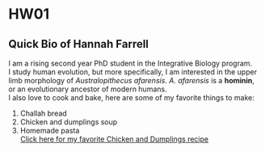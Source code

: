 # HW01
## Quick Bio of Hannah Farrell

I am a rising second year PhD student in the Integrative Biology program.  
I study human evolution, but more specifically, I am interested in the upper limb morphology of *Australopithecus afarensis*. *A. afarensis* is a **hominin**, or an evolutionary ancestor of modern humans.  
I also love to cook and bake, here are some of my favorite things to make:  
1. Challah bread   
2. Chicken and dumplings soup  
3. Homemade pasta  
[Click here for my favorite Chicken and Dumplings recipe](https://www.thekitchn.com/chicken-and-dumplings-22997405)